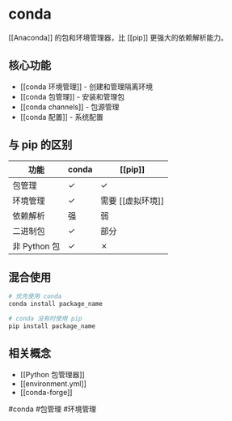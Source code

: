 # conda

[[Anaconda]] 的包和环境管理器，比 [[pip]] 更强大的依赖解析能力。

## 核心功能

- [[conda 环境管理]] - 创建和管理隔离环境
- [[conda 包管理]] - 安装和管理包
- [[conda channels]] - 包源管理
- [[conda 配置]] - 系统配置

## 与 pip 的区别

| 功能 | conda | [[pip]] |
|------|-------|---------|
| 包管理 | ✓ | ✓ |
| 环境管理 | ✓ | 需要 [[虚拟环境]] |
| 依赖解析 | 强 | 弱 |
| 二进制包 | ✓ | 部分 |
| 非 Python 包 | ✓ | ✗ |

## 混合使用

```bash
# 优先使用 conda
conda install package_name

# conda 没有时使用 pip
pip install package_name
```

## 相关概念

- [[Python 包管理器]]
- [[environment.yml]]
- [[conda-forge]]

#conda #包管理 #环境管理
